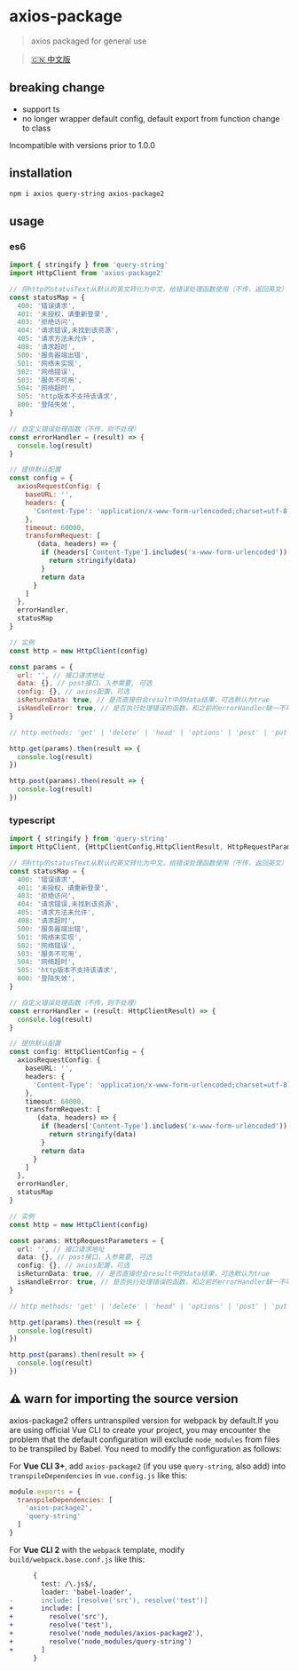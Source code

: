 # axios-package

> axios packaged for general use

> [🇨🇳 中文版](./README.zh-Hans.md)

## breaking change

- support ts
- no longer wrapper default config, default export from function change to class

Incompatible with versions prior to 1.0.0

## installation

```bash
npm i axios query-string axios-package2
```

## usage

### es6

```js
import { stringify } from 'query-string'
import HttpClient from 'axios-package2'

// 将http的statusText从默认的英文转化为中文，给错误处理函数使用（不传，返回英文）
const statusMap = {
  400: '错误请求',
  401: '未授权，请重新登录',
  403: '拒绝访问',
  404: '请求错误,未找到该资源',
  405: '请求方法未允许',
  408: '请求超时',
  500: '服务器端出错',
  501: '网络未实现',
  502: '网络错误',
  503: '服务不可用',
  504: '网络超时',
  505: 'http版本不支持该请求',
  800: '登陆失效',
}

// 自定义错误处理函数（不传，则不处理）
const errorHandler = (result) => {
  console.log(result)
}

// 提供默认配置
const config = {
  axiosRequestConfig: {
    baseURL: '',
    headers: {
      'Content-Type': 'application/x-www-form-urlencoded;charset=utf-8',
    },
    timeout: 60000,
    transformRequest: [
       (data, headers) => {
        if (headers['Content-Type'].includes('x-www-form-urlencoded')) {
          return stringify(data)
        }
        return data
      }
    ]
  },
  errorHandler,
  statusMap
}

// 实例
const http = new HttpClient(config)

const params = {
  url: '', // 接口请求地址
  data: {}, // post接口，入参需要, 可选
  config: {}, // axios配置，可选
  isReturnData: true, // 是否直接但会result中的data结果，可选默认为true
  isHandleError: true, // 是否执行处理错误的函数，和之前的errorHandler缺一不可,可选默认为true
}

// http methods: 'get' | 'delete' | 'head' | 'options' | 'post' | 'put' | 'patch'

http.get(params).then(result => {
  console.log(result)
})

http.post(params).then(result => {
  console.log(result)
})

```

### typescript

```ts
import { stringify } from 'query-string'
import HttpClient, {HttpClientConfig,HttpClientResult, HttpRequestParameters } from 'axios-package2'

// 将http的statusText从默认的英文转化为中文，给错误处理函数使用（不传，返回英文）
const statusMap = {
  400: '错误请求',
  401: '未授权，请重新登录',
  403: '拒绝访问',
  404: '请求错误,未找到该资源',
  405: '请求方法未允许',
  408: '请求超时',
  500: '服务器端出错',
  501: '网络未实现',
  502: '网络错误',
  503: '服务不可用',
  504: '网络超时',
  505: 'http版本不支持该请求',
  800: '登陆失效',
}

// 自定义错误处理函数（不传，则不处理）
const errorHandler = (result: HttpClientResult) => {
  console.log(result)
}

// 提供默认配置
const config: HttpClientConfig = {
  axiosRequestConfig: {
    baseURL: '',
    headers: {
      'Content-Type': 'application/x-www-form-urlencoded;charset=utf-8',
    },
    timeout: 60000,
    transformRequest: [
       (data, headers) => {
        if (headers['Content-Type'].includes('x-www-form-urlencoded')) {
          return stringify(data)
        }
        return data
      }
    ]
  },
  errorHandler,
  statusMap
}

// 实例
const http = new HttpClient(config)

const params: HttpRequestParameters = {
  url: '', // 接口请求地址
  data: {}, // post接口，入参需要, 可选
  config: {}, // axios配置，可选
  isReturnData: true, // 是否直接但会result中的data结果，可选默认为true
  isHandleError: true, // 是否执行处理错误的函数，和之前的errorHandler缺一不可,可选默认为true
}

// http methods: 'get' | 'delete' | 'head' | 'options' | 'post' | 'put' | 'patch'

http.get(params).then(result => {
  console.log(result)
})

http.post(params).then(result => {
  console.log(result)
})

```

## ⚠ warn for importing the source version

axios-package2 offers untranspiled version for webpack by default.If you are using official Vue CLI to create your project, you may encounter the problem that the default configuration will exclude `node_modules` from files to be transpiled by Babel. You need to modify the configuration as follows:

For **Vue CLI 3+**, add `axios-package2` (if you use `query-string`, also add) into `transpileDependencies` in `vue.config.js` like this:

```js
module.exports = {
  transpileDependencies: [
    'axios-package2',
    'query-string'
  ]
}
```

For **Vue CLI 2** with the `webpack` template, modify `build/webpack.base.conf.js` like this:

```diff
      {
        test: /\.js$/,
        loader: 'babel-loader',
-       include: [resolve('src'), resolve('test')]
+       include: [
+         resolve('src'),
+         resolve('test'),
+         resolve('node_modules/axios-package2'),
+         resolve('node_modules/query-string')
+       ]
      }
```
